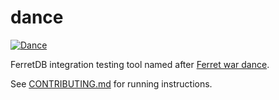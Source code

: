 # dance

[![Dance](https://github.com/FerretDB/dance/actions/workflows/dance.yml/badge.svg)](https://github.com/FerretDB/dance/actions/workflows/dance.yml)

FerretDB integration testing tool named after [Ferret war dance](https://en.wikipedia.org/wiki/Weasel_war_dance).

See [CONTRIBUTING.md](CONTRIBUTING.md) for running instructions.
